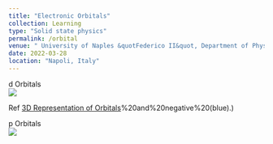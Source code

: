 ```yaml
---
title: "Electronic Orbitals"
collection: Learning
type: "Solid state physics"
permalink: /orbital
venue: " University of Naples &quotFederico II&quot, Department of Physics"
date: 2022-03-28
location: "Napoli, Italy"
---
```


d Orbitals <br/><img src='https://chem.libretexts.org/@api/deki/files/41592/e74241a7f09f0952511cff1994da750c.jpg?revision=1&size=bestfit&width=749&height=522'>



Ref [3D Representation of Orbitals](https://chem.libretexts.org/Bookshelves/General_Chemistry/Map%3A_Chemistry_-_The_Central_Science_(Brown_et_al.)/06._Electronic_Structure_of_Atoms/6.6%3A_3D_Representation_of_Orbitals#:~:text=The%20nodal%20plane%20of%20zero,)%20and%20negative%20(blue).)

p Orbitals <br/><img src='https://chem.libretexts.org/@api/deki/files/41591/0c20bd61007a2b2733732eb1b1b27033.jpg?revision=1&size=bestfit&width=826&height=260'>

